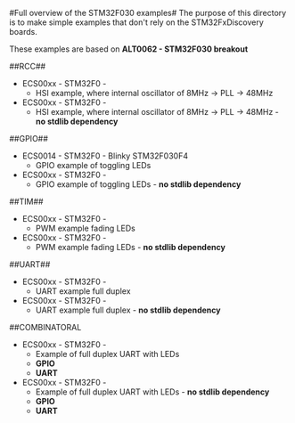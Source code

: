 #Full overview of the STM32F030 examples#
The purpose of this directory is to make simple examples that don't rely on the STM32FxDiscovery boards.

These examples are based on __ALT0062 - STM32F030 breakout__

##RCC##
* ECS00xx - STM32F0 - 
  * HSI example, where internal oscillator of 8MHz -> PLL -> 48MHz
* ECS00xx - STM32F0 - 
  * HSI example, where internal oscillator of 8MHz -> PLL -> 48MHz - __no stdlib dependency__

##GPIO##
* ECS0014 - STM32F0 - Blinky STM32F030F4
  * GPIO example of toggling LEDs
* ECS00xx - STM32F0 - 
  * GPIO example of toggling LEDs - __no stdlib dependency__

##TIM##
* ECS00xx - STM32F0 - 
  * PWM example fading LEDs 
* ECS00xx - STM32F0 - 
  * PWM example fading LEDs - __no stdlib dependency__

##UART##
* ECS00xx - STM32F0 - 
  * UART example full duplex
* ECS00xx - STM32F0 - 
  * UART example full duplex - __no stdlib dependency__

##COMBINATORAL
* ECS00xx - STM32F0 - 
  * Example of full duplex UART with LEDs 
  * __GPIO__
  * __UART__
* ECS00xx - STM32F0 - 
  * Example of full duplex UART with LEDs - __no stdlib dependency__
  * __GPIO__
  * __UART__
